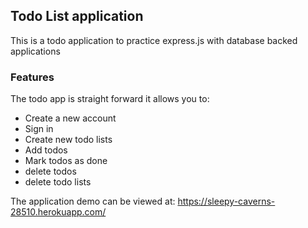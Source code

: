 ## Todo List application
This is a todo application to practice express.js with database backed applications

### Features
The todo app is straight forward it allows you to:
- Create a new account
- Sign in
- Create new todo lists
- Add todos
- Mark todos as done
- delete todos
- delete todo lists

The application demo can be viewed at: https://sleepy-caverns-28510.herokuapp.com/